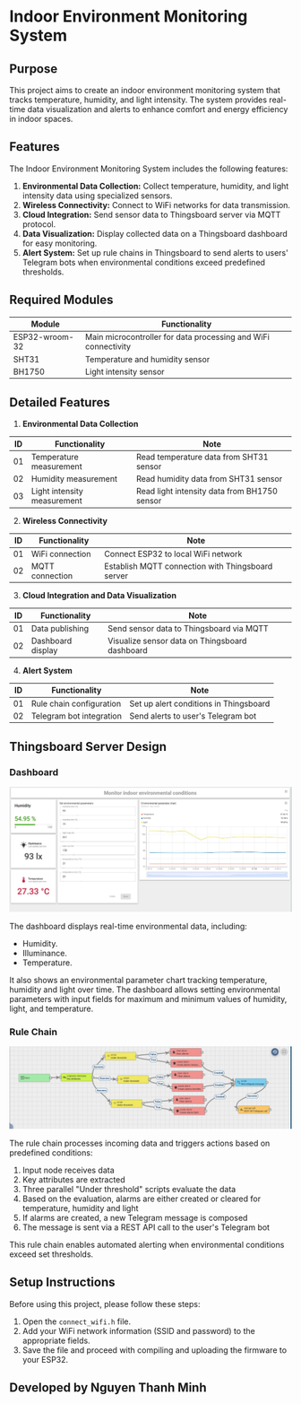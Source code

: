 # Indoor Environment Monitoring System

## Purpose

This project aims to create an indoor environment monitoring system that tracks temperature, humidity, and light intensity. The system provides real-time data visualization and alerts to enhance comfort and energy efficiency in indoor spaces.

## Features

The Indoor Environment Monitoring System includes the following features:

1. **Environmental Data Collection:** Collect temperature, humidity, and light intensity data using specialized sensors.
2. **Wireless Connectivity:** Connect to WiFi networks for data transmission.
3. **Cloud Integration:** Send sensor data to Thingsboard server via MQTT protocol.
4. **Data Visualization:** Display collected data on a Thingsboard dashboard for easy monitoring.
5. **Alert System:** Set up rule chains in Thingsboard to send alerts to users' Telegram bots when environmental conditions exceed predefined thresholds.

## Required Modules

| Module         | Functionality                                                  |
|----------------|----------------------------------------------------------------|
| ESP32-wroom-32 | Main microcontroller for data processing and WiFi connectivity |
| SHT31          | Temperature and humidity sensor                                |
| BH1750         | Light intensity sensor                                         |

## Detailed Features

1. **Environmental Data Collection**
   
| ID | Functionality              | Note                                          |
|----|----------------------------|-----------------------------------------------|
| 01 | Temperature measurement    | Read temperature data from SHT31 sensor       |
| 02 | Humidity measurement       | Read humidity data from SHT31 sensor          |
| 03 | Light intensity measurement| Read light intensity data from BH1750 sensor  |

2. **Wireless Connectivity**
   
| ID | Functionality              | Note                                          |
|----|----------------------------|-----------------------------------------------|
| 01 | WiFi connection            | Connect ESP32 to local WiFi network           |
| 02 | MQTT connection            | Establish MQTT connection with Thingsboard server |

3. **Cloud Integration and Data Visualization**

| ID | Functionality              | Note                                          |
|----|----------------------------|-----------------------------------------------|
| 01 | Data publishing            | Send sensor data to Thingsboard via MQTT      |
| 02 | Dashboard display          | Visualize sensor data on Thingsboard dashboard|

4. **Alert System**
   
| ID | Functionality              | Note                                          |
|----|----------------------------|-----------------------------------------------|
| 01 | Rule chain configuration   | Set up alert conditions in Thingsboard        |
| 02 | Telegram bot integration   | Send alerts to user's Telegram bot            |

## Thingsboard Server Design

### Dashboard

![Dashboard](dashboard.jpg)

The dashboard displays real-time environmental data, including:

- Humidity.
- Illuminance.
- Temperature.

It also shows an environmental parameter chart tracking temperature, humidity and light over time. The dashboard allows setting environmental parameters with input fields for maximum and minimum values of humidity, light, and temperature.

### Rule Chain

![Rule Chain](rule_chain.jpg)

The rule chain processes incoming data and triggers actions based on predefined conditions:

1. Input node receives data
2. Key attributes are extracted
3. Three parallel "Under threshold" scripts evaluate the data
4. Based on the evaluation, alarms are either created or cleared for temperature, humidity and light
5. If alarms are created, a new Telegram message is composed
6. The message is sent via a REST API call to the user's Telegram bot

This rule chain enables automated alerting when environmental conditions exceed set thresholds.

## Setup Instructions

Before using this project, please follow these steps:

1. Open the `connect_wifi.h` file.
2. Add your WiFi network information (SSID and password) to the appropriate fields.
3. Save the file and proceed with compiling and uploading the firmware to your ESP32.

## Developed by Nguyen Thanh Minh